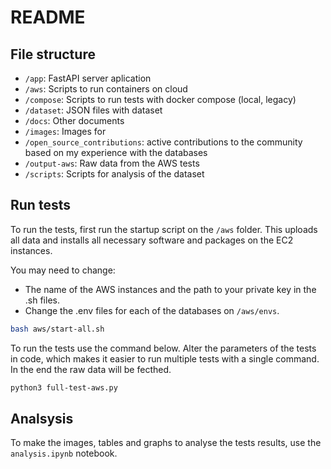 # README

## File structure

- `/app`: FastAPI server aplication
- `/aws`: Scripts to run containers on cloud
- `/compose`: Scripts to run tests with docker compose (local, legacy)
- `/dataset`: JSON files with dataset
- `/docs`: Other documents
- `/images`: Images for 
- `/open_source_contributions`: active contributions to the community based on my experience with the databases
- `/output-aws`: Raw data from the AWS tests
- `/scripts`: Scripts for analysis of the dataset

## Run tests

To run the tests, first run the startup script on the `/aws` folder. This uploads all data and installs all necessary software and packages on the EC2 instances.

You may need to change:

- The name of the AWS instances and the path to your private key in the .sh files.
- Change the .env files for each of the databases on `/aws/envs`.

```bash
bash aws/start-all.sh
```

To run the tests use the command below. Alter the parameters of the tests in code, which makes it easier to run multiple tests with a single command. In the end the raw data will be fecthed.

```bash
python3 full-test-aws.py
```

## Analsysis

To make the images, tables and graphs to analyse the tests results, use the `analysis.ipynb` notebook.
